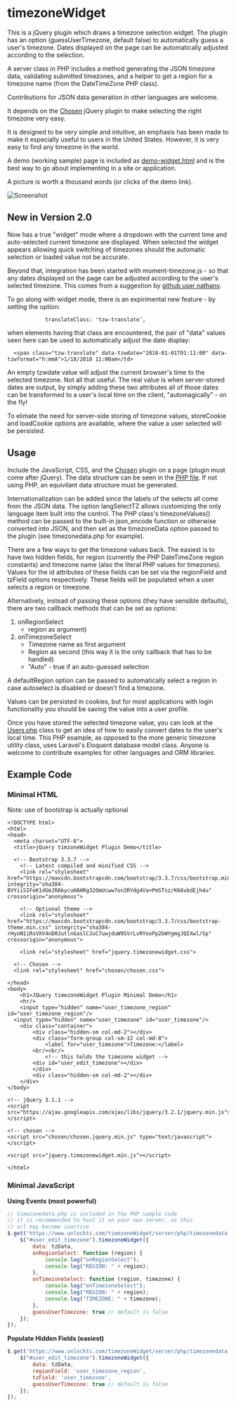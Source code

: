 # timezoneWidget
This is a jQuery plugin which draws a timezone selection widget. The plugin has an option (guessUserTimezone, default false) to automatically guess a user's timezone. Dates displayed on the page can be automatically adjusted according to the selection. 

A server class in PHP includes a method generating the JSON timezone data, validating submitted timezones, and a helper to get a region for a timezone name (from the DateTimeZone PHP class). 

Contributions for JSON data generation in other languages are welcome.

It depends on the [Chosen](https://harvesthq.github.io/chosen/ "Chosen jQuery autocomplete plugin") jQuery plugin to make selecting the right timezone very easy.

It is designed to be very simple and intuitive, an emphasis has been made to make it especially useful to users in the United States. However, it is very easy to find any timezone in the world. 

A demo (working sample) page is included as [demo-widget.html](https://peterjtracey.github.io/timezoneWidget/demo-widget.html "Minimal Demo of JQuery Timezone Widget")
and is the best way to go about implementing in a site or application.

A picture is worth a thousand words (or clicks of the demo link). 

![Screenshot](https://github.com/peterjtracey/timezoneWidget/blob/master/timezonewidgetscreenshot.png?raw=true "Screenshot")

## New in Version 2.0

Now has a true "widget" mode where a dropdown with the current time and auto-selected current timezone are displayed. When selected the widget appears allowing quick switching of timezones should the automatic selection or loaded value not be accurate.

Beyond that, integration has been started with moment-timezone.js - so that any dates displayed on the page can be adjusted according to the user's selected timezone. This comes from a suggestion by [github user nathanv](https://github.com/nathanv).

To go along with widget mode, there is an expirimental new feature - by
setting the option: 
```
			translateClass: 'tzw-translate',
```
when elements having that class are encountered, the pair of "data" values seen here can be used to automatically adjust the date display: 
```
  <span class="tzw-translate" data-tzwdate="2018-01-01T01:11:00" data-tzwformat="h:mmA">1/18/2018 11:00am</td>
```
An empty tzwdate value will adjust the current browser's time to the selected timezone. Not all that useful. The real value is when server-stored dates are output, by simply adding these two attributes all of those dates can be transformed to a user's local time on the client, "automagically" - on the fly!

To elimate the need for server-side storing of timezone values, storeCookie and loadCookie options are available, where the value a user selected will be persisted.

## Usage

Include the JavaScript, CSS, and the [Chosen](https://harvesthq.github.io/chosen/ "Chosen jQuery autocomplete plugin") plugin on a page (plugin must come after jQuery). The data structure can be seen in the [PHP file](https://github.com/peterjtracey/timezoneWidget/blob/master/server/php/TimezoneWidget.php). If not using PHP, an equivilant data structure must be generated. 

Internationalization can be added since the labels of the selects all come from the JSON data. The option langSelectTZ allows customizing the only language item built into the control. The PHP class's timezoneValues() method can be passed to the built-in json_encode function or otherwise converted into JSON, and then set as the timezoneData option passed to the plugin (see timezonedata.php for example).

There are a few ways to get the timezone values back. The easiest is to have two hidden fields, for region (currently the PHP DateTimeZone region constants) and timezone name (also the literal PHP values for timezones). Values for the id attributes of these fields can be set via the regionField and tzField options respectively. These fields will be populated when a user selects a region or timezone.

Alternatively, instead of passing these options (they have sensible defaults), there are two callback methods that can be set as options: 

1. onRegionSelect 
	- region as argument)
2. onTimezoneSelect
	- Timezone name as first argument
	- Region as second (this way it is the only callback that has to be handled)
	- "Auto" - true if an auto-guessed selection

A defaultRegion option can be passed to automatically select a region in case autoselect is disabled or doesn't find a timezone.

Values can be persisted in cookies, but for most applications with login functionality you should be saving the value into a user profile.

Once you have stored the selected timezone value, you can look at the [Users.php](https://github.com/peterjtracey/timezoneWidget/blob/master/server/php/Users.php) class to get an idea of how to easily convert dates to the user's local time. This PHP example, as opposed to the more generic timezone utility class, uses Laravel's Eloquent database model class. Anyone is welcome to contribute examples for other languages and ORM libraries.

## Example Code

### Minimal HTML

Note: use of bootstrap is actually optional

```
<!DOCTYPE html>
<html>
<head>
  <meta charset="UTF-8">
  <title>jQuery timzoneWidget Plugin Demo</title>

  <!-- Bootstrap 3.3.7 -->
	<!-- Latest compiled and minified CSS -->
	<link rel="stylesheet" href="https://maxcdn.bootstrapcdn.com/bootstrap/3.3.7/css/bootstrap.min.css" integrity="sha384-BVYiiSIFeK1dGmJRAkycuHAHRg32OmUcww7on3RYdg4Va+PmSTsz/K68vbdEjh4u" crossorigin="anonymous">

	<!-- Optional theme -->
	<link rel="stylesheet" href="https://maxcdn.bootstrapcdn.com/bootstrap/3.3.7/css/bootstrap-theme.min.css" integrity="sha384-rHyoN1iRsVXV4nD0JutlnGaslCJuC7uwjduW9SVrLvRYooPp2bWYgmgJQIXwl/Sp" crossorigin="anonymous">

	<link rel="stylesheet" href="jquery.timezonewidget.css">

  <!-- Chosen -->
  <link rel="stylesheet" href="chosen/chosen.css">

</head>
<body>
	<h1>JQuery timezoneWidget Plugin Minimal Demo</h1>
	<hr/>
	<input type="hidden" name="user_timezone_region" id="user_timezone_region"/>
  <input type="hidden" name="user_timezone" id="user_timezone"/>
	<div class="container">
		<div class="hidden-sm col-md-2"></div>
		<div class="form-group col-sm-12 col-md-8">
			<label for="user_timezone">Timezone:</label>
	    <br/><br/>
			<!-- this holds the timezone widget -->
	    <div id="user_edit_timezone"></div>
		</div>
		<div class="hidden-sm col-md-2"></div>
	</div>
</body>

<!-- jQuery 3.1.1 -->
<script src="https://ajax.googleapis.com/ajax/libs/jquery/3.2.1/jquery.min.js"></script>

<!-- chosen -->
<script src="chosen/chosen.jquery.min.js" type="text/javascript"></script>

<script src="jquery.timezonewidget.min.js"></script>

</html>
```


### Minimal JavaScript

<strong>Using Events (most powerful)</strong>
```javascript
// timezonedata.php is included in the PHP sample code
// it is recommended to host it on your own server, as this
// url may become inactive
$.get('https://www.unlocktc.com/timezoneWidget/server/php/timezonedata.php', function (tzData) { 
	$("#user_edit_timezone").timezoneWidget({
		data: tzData,
		onRegionSelect: function (region) {
			console.log("onRegionSelect");
			console.log("REGION: " + region);
		},
		onTimezoneSelect: function (region, timezone) {
			console.log("onTimezoneSelect");
			console.log("REGION: " + region);
			console.log("TIMEZONE: " + timezone);
		},
		guessUserTimezone: true // default is false
	});
});
```

<strong>Populate Hidden Fields (easiest)</strong>
```javascript
$.get('https://www.unlocktc.com/timezoneWidget/server/php/timezonedata.php', function (tzData) { 
	$("#user_edit_timezone").timezoneWidget({
		data: tzData,
		regionField: 'user_timezone_region',
		tzField: 'user_timezone',
		guessUserTimezone: true // default is false
	});
});
```